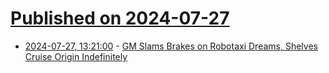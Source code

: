 # [Published on 2024-07-27](index.md)

* [2024-07-27, 13:21:00](https://soylentnews.org/article.pl?sid=24/07/27/0042207&from=rss) - [GM Slams Brakes on Robotaxi Dreams, Shelves Cruise Origin Indefinitely](https://soylentnews.org/article.pl?sid=24/07/27/0042207&from=rss)
